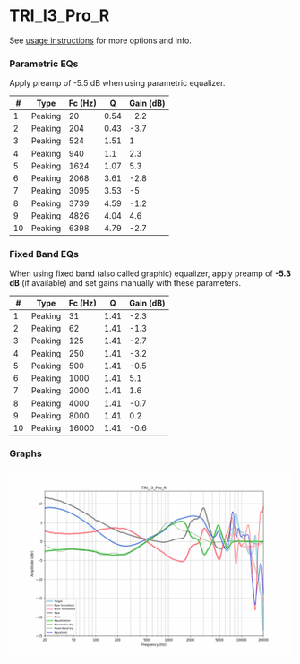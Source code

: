 # TRI_I3_Pro_R
See [usage instructions](https://github.com/jaakkopasanen/AutoEq#usage) for more options and info.

### Parametric EQs
Apply preamp of -5.5 dB when using parametric equalizer.

|   # | Type    |   Fc (Hz) |    Q |   Gain (dB) |
|-----|---------|-----------|------|-------------|
|   1 | Peaking |        20 | 0.54 |        -2.2 |
|   2 | Peaking |       204 | 0.43 |        -3.7 |
|   3 | Peaking |       524 | 1.51 |         1   |
|   4 | Peaking |       940 | 1.1  |         2.3 |
|   5 | Peaking |      1624 | 1.07 |         5.3 |
|   6 | Peaking |      2068 | 3.61 |        -2.8 |
|   7 | Peaking |      3095 | 3.53 |        -5   |
|   8 | Peaking |      3739 | 4.59 |        -1.2 |
|   9 | Peaking |      4826 | 4.04 |         4.6 |
|  10 | Peaking |      6398 | 4.79 |        -2.7 |

### Fixed Band EQs
When using fixed band (also called graphic) equalizer, apply preamp of **-5.3 dB** (if available) and set gains manually with these parameters.

|   # | Type    |   Fc (Hz) |    Q |   Gain (dB) |
|-----|---------|-----------|------|-------------|
|   1 | Peaking |        31 | 1.41 |        -2.3 |
|   2 | Peaking |        62 | 1.41 |        -1.3 |
|   3 | Peaking |       125 | 1.41 |        -2.7 |
|   4 | Peaking |       250 | 1.41 |        -3.2 |
|   5 | Peaking |       500 | 1.41 |        -0.5 |
|   6 | Peaking |      1000 | 1.41 |         5.1 |
|   7 | Peaking |      2000 | 1.41 |         1.6 |
|   8 | Peaking |      4000 | 1.41 |        -0.7 |
|   9 | Peaking |      8000 | 1.41 |         0.2 |
|  10 | Peaking |     16000 | 1.41 |        -0.6 |

### Graphs
![](./TRI_I3_Pro_R.png)
